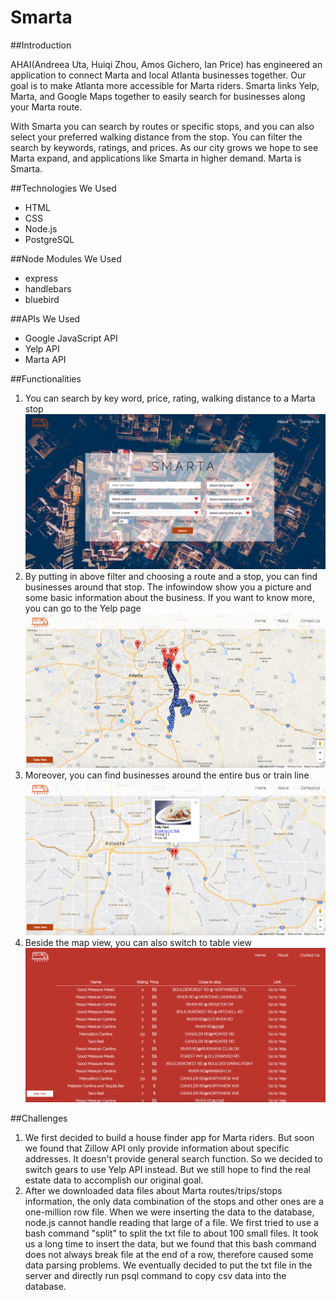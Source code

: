 # Smarta

##Introduction

AHAI(Andreea Uta, Huiqi Zhou, Amos Gichero, Ian Price) has engineered an application to connect Marta and local Atlanta businesses together. Our goal is to make Atlanta more accessible for Marta riders. Smarta links Yelp, Marta, and Google Maps together to easily search for businesses along your Marta route.

With Smarta you can search by routes or specific stops, and you can also select your preferred walking distance from the stop. You can filter the search by keywords, ratings, and prices. As our city grows we hope to see Marta expand, and applications like Smarta in higher demand. Marta is Smarta.

##Technologies We Used
* HTML
* CSS
* Node.js
* PostgreSQL

##Node Modules We Used
* express
* handlebars
* bluebird

##APIs We Used
* Google JavaScript API
* Yelp API
* Marta API

##Functionalities
1. You can search by key word, price, rating, walking distance to a Marta stop
![search page](./public/assets/search_page.png?raw=true "search page")
2. By putting in above filter and choosing a route and a stop, you can find businesses around that stop. The infowindow show you a picture and some basic information about the business. If you want to know more, you can go to the Yelp page
![search by stop](./public/assets/map_view_route.png?raw=true "search by stop")
3. Moreover, you can find businesses around the entire bus or train line
![search by route](./public/assets/map_view_stop.png?raw=true "search by route")
4. Beside the map view, you can also switch to table view
![table view](./public/assets/table_view.png?raw=true "table view")

##Challenges
1. We first decided to build a house finder app for Marta riders. But soon we found that Zillow API only provide information about specific addresses. It doesn't provide general search function. So we decided to switch gears to use Yelp API instead. But we still hope to find the real estate data to accomplish our original goal.
2. After we downloaded data files about Marta routes/trips/stops information, the only data combination of the stops and other ones are a one-million row file. When we were inserting the data to the database, node.js cannot handle reading that large of a file. We first tried to use a bash command "split" to split the txt file to about 100 small files. It took us a long time to insert the data, but we found that this bash command does not always break file at the end of a row, therefore caused some data parsing problems. We eventually decided to put the txt file in the server and directly run psql command to copy csv data into the database. 
